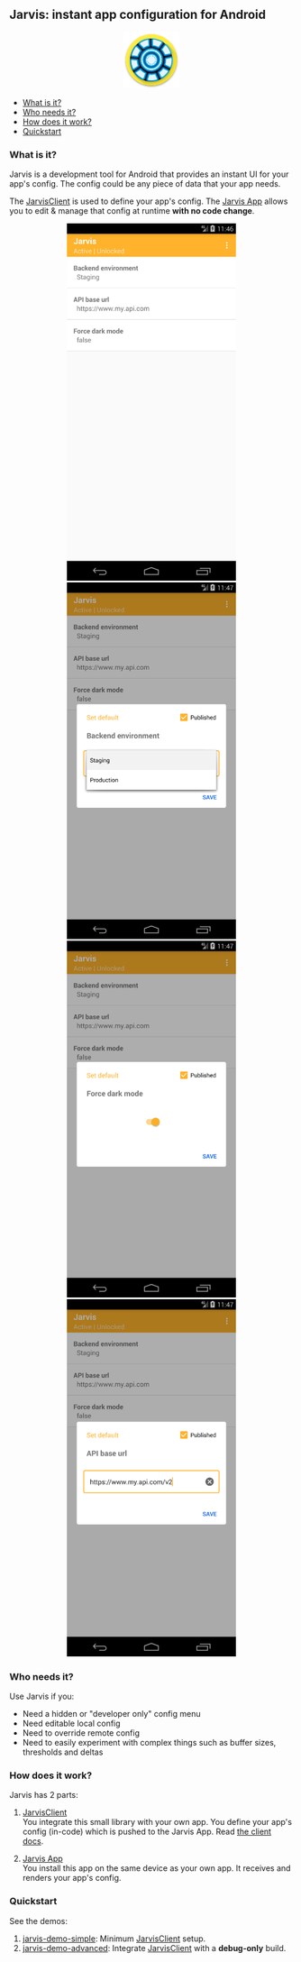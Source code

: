 ## Jarvis: instant app configuration for Android

<p align="center">
   <img src="jarvis-app/src/main/res/mipmap-xxxhdpi/ic_launcher_round.png" width="100">
</p>

- [What is it?](#what-is-it)
- [Who needs it?](#who-needs-it)
- [How does it work?](#how-does-it-work)
- [Quickstart](#quickstart)

### What is it?

Jarvis is a development tool for Android that provides an instant UI for your app's config. The config could be any piece of data that your app needs.  

The [JarvisClient](jarvis-client) is used to define your app's config. The [Jarvis App](jarvis-app) allows you to edit & manage that config at runtime **with no code change**.

<p align="center">
   <img src="images/jarvis_app_edited_config_rendered.png" width="300"> <img src="images/jarvis_app_edit_string_list.png" width="300"> 
   <img src="images/jarvis_app_edit_boolean.png" width="300"> <img src="images/jarvis_app_edit_string.png" width="300">
</p>

### Who needs it?

Use Jarvis if you:
- Need a hidden or "developer only" config menu
- Need editable local config
- Need to override remote config
- Need to easily experiment with complex things such as buffer sizes, thresholds and deltas

### How does it work?

Jarvis has 2 parts:  

1. [JarvisClient](jarvis-client)   
   You integrate this small library with your own app. You define your app's config (in-code) which is pushed to the Jarvis App. Read [the client docs](https://htmlpreview.github.io/?https://github.com/slambang/jarvis/main/docs/index.html).

3. [Jarvis App](jarvis-app)  
   You install this app on the same device as your own app. It receives and renders your app's config.

### Quickstart

See the demos:
1. [jarvis-demo-simple](jarvis-demo-simple): Minimum [JarvisClient](jarvis-client) setup.
2. [jarvis-demo-advanced](jarvis-demo-advanced): Integrate [JarvisClient](jarvis-client) with a **debug-only** build.

